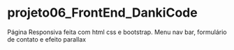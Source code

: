 # projeto06_FrontEnd_DankiCode
Página Responsiva feita com html css e bootstrap. Menu nav bar, formulário de contato e efeito parallax
